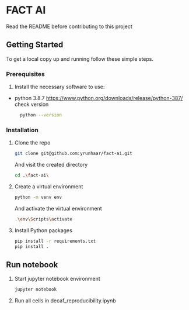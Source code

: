 # FACT AI

Read the README before contributing to this project

## Getting Started

To get a local copy up and running follow these simple steps.

### Prerequisites

1. Install the necessary software to use:

- python 3.8.7
  https://www.python.org/downloads/release/python-387/
  check version
  ```sh
    python --version
  ```

### Installation

1. Clone the repo
   ```sh
   git clone git@github.com:yrunhaar/fact-ai.git
   ```
   And visit the created directory
   ```sh
   cd .\fact-ai\
   ```
2. Create a virtual environment
   ```sh
   python -m venv env
   ```
   And activate the virtual environment
   ```sh
   .\env\Scripts\activate
   ```
4. Install Python packages
   ```sh
   pip install -r requirements.txt
   pip install .
   ```

## Run notebook

1. Start jupyter notebook environment
   ```sh
   jupyter notebook
   ```
2. Run all cells in decaf_reproducibility.ipynb
